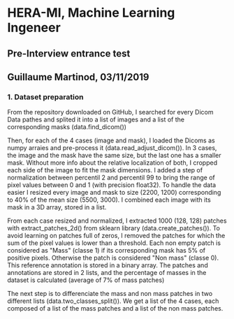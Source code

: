 # HERA-MI, Machine Learning Ingeneer
## Pre-Interview entrance test
## Guillaume Martinod, 03/11/2019

### 1. Dataset preparation

From the repository downloaded on GitHub, I searched for every Dicom Data pathes and splited it into a list of images and a list of the corresponding masks (data.find_dicom())

Then, for each of the 4 cases (image and mask), I loaded the Dicoms as numpy arraies and pre-process it (data.read_adjust_dicom()). In 3 cases, the image and the mask have the same size, but the last one has a smaller mask. Without more info about the relative localization of both, I cropped each side of the image to fit the mask dimensions.
I added a step of normalization between percentil 2 and percentil 99 to bring the range of pixel values between 0 and 1 (with precision float32). To handle the data easier I resized every image and mask to size (2200, 1200) corresponding to 40% of the mean size (5500, 3000).
I combined each image with its mask in a 3D array, stored in a list. 

From each case resized and normalized, I extracted 1000 (128, 128) patches with extract_patches_2d() from sklearn library (data.create_patches()). To avoid learning on patches full of zeros, I removed the patches for which the sum of the pixel values is lower than a threshold.
Each non empty patch is considered as "Mass" (classe 1) if its corresponding mask has 5% of positive pixels. Otherwise the patch is considered "Non mass" (classe 0). This reference annotation is stored in a binary array.
The patches and annotations are stored in 2 lists, and the percentage of masses in the dataset is calculated (average of 7% of mass patches)

The next step is to differenciate the mass and non mass patches in two different lists (data.two_classes_split()). We get a list of the 4 cases, each composed of a list of the mass patches and a list of the non mass patches. 


